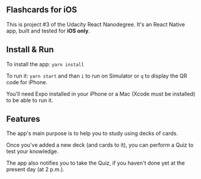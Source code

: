 ## Flashcards for iOS
This is project #3 of the Udacity React Nanodegree. It's an React Native app, built and tested for **iOS only**.

## Install & Run
To install the app:
`yarn install`

To run it:
`yarn start` and than `i` to run on Simulator or `q` to display the QR code for iPhone.

You'll need Expo installed in your iPhone or a Mac (Xcode must be installed) to be able to run it. 

## Features
The app's main purpose is to help you to study using decks of cards.

Once you've added a new deck (and cards to it), you can perform a Quiz to test your knowledge.

The app also notifies you to take the Quiz, if you haven't done yet at the present day (at 2 p.m.).